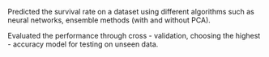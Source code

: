 Predicted the survival rate on a dataset using different algorithms such as neural networks, ensemble methods (with and without PCA).

Evaluated the performance through cross - validation, choosing the highest - accuracy model for testing on unseen data.
